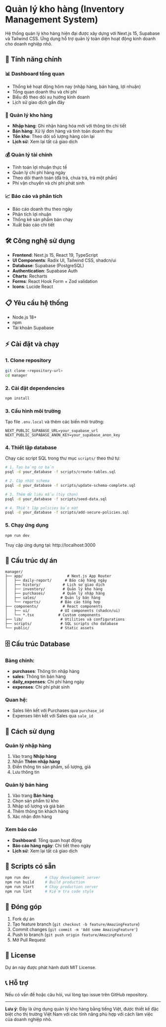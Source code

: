 # Quản lý kho hàng (Inventory Management System)

Hệ thống quản lý kho hàng hiện đại được xây dựng với Next.js 15, Supabase và Tailwind CSS. Ứng dụng hỗ trợ quản lý toàn diện hoạt động kinh doanh cho doanh nghiệp nhỏ.

## 🚀 Tính năng chính

### 📊 Dashboard tổng quan
- Thống kê hoạt động hôm nay (nhập hàng, bán hàng, lợi nhuận)
- Tổng quan doanh thu và chi phí
- Biểu đồ theo dõi xu hướng kinh doanh
- Lịch sử giao dịch gần đây

### 🛒 Quản lý kho hàng
- **Nhập hàng**: Ghi nhận hàng hóa mới với thông tin chi tiết
- **Bán hàng**: Xử lý đơn hàng và tính toán doanh thu
- **Tồn kho**: Theo dõi số lượng hàng còn lại
- **Lịch sử**: Xem lại tất cả giao dịch

### 💰 Quản lý tài chính
- Tính toán lợi nhuận thực tế
- Quản lý chi phí hàng ngày
- Theo dõi thanh toán (đã trả, chưa trả, trả một phần)
- Phí vận chuyển và chi phí phát sinh

### 📈 Báo cáo và phân tích
- Báo cáo doanh thu theo ngày
- Phân tích lợi nhuận
- Thống kê sản phẩm bán chạy
- Xuất báo cáo chi tiết

## 🛠️ Công nghệ sử dụng

- **Frontend**: Next.js 15, React 19, TypeScript
- **UI Components**: Radix UI, Tailwind CSS, shadcn/ui
- **Database**: Supabase (PostgreSQL)
- **Authentication**: Supabase Auth
- **Charts**: Recharts
- **Forms**: React Hook Form + Zod validation
- **Icons**: Lucide React

## 📋 Yêu cầu hệ thống

- Node.js 18+ 
- npm
- Tài khoản Supabase

## ⚡ Cài đặt và chạy

### 1. Clone repository
```bash
git clone <repository-url>
cd manager
```

### 2. Cài đặt dependencies
```bash
npm install
```

### 3. Cấu hình môi trường
Tạo file `.env.local` và thêm các biến môi trường:
```env
NEXT_PUBLIC_SUPABASE_URL=your_supabase_url
NEXT_PUBLIC_SUPABASE_ANON_KEY=your_supabase_anon_key
```

### 4. Thiết lập database
Chạy các script SQL trong thư mục `scripts/` theo thứ tự:
```bash
# 1. Tạo bảng cơ bản
psql -d your_database -f scripts/create-tables.sql

# 2. Cập nhật schema
psql -d your_database -f scripts/update-schema-complete.sql

# 3. Thêm dữ liệu mẫu (tùy chọn)
psql -d your_database -f scripts/seed-data.sql

# 4. Thiết lập policies bảo mật
psql -d your_database -f scripts/add-secure-policies.sql
```

### 5. Chạy ứng dụng
```bash
npm run dev
```

Truy cập ứng dụng tại: http://localhost:3000

## 📁 Cấu trúc dự án

```
manager/
├── app/                    # Next.js App Router
│   ├── daily-report/      # Báo cáo hàng ngày
│   ├── history/          # Lịch sử giao dịch
│   ├── inventory/        # Quản lý kho hàng
│   ├── purchases/        # Quản lý nhập hàng
│   ├── sales/           # Quản lý bán hàng
│   └── reports/         # Báo cáo tổng hợp
├── components/           # React components
│   ├── ui/              # UI components (shadcn/ui)
│   └── *.tsx           # Custom components
├── lib/                 # Utilities và configurations
├── scripts/             # SQL scripts cho database
└── public/              # Static assets
```

## 🗄️ Cấu trúc Database

### Bảng chính:
- **purchases**: Thông tin nhập hàng
- **sales**: Thông tin bán hàng  
- **daily_expenses**: Chi phí hàng ngày
- **expenses**: Chi phí phát sinh

### Quan hệ:
- Sales liên kết với Purchases qua `purchase_id`
- Expenses liên kết với Sales qua `sale_id`

## 🎯 Cách sử dụng

### Quản lý nhập hàng
1. Vào trang **Nhập hàng** 
2. Nhấn **Thêm nhập hàng**
3. Điền thông tin sản phẩm, số lượng, giá
4. Lưu thông tin

### Quản lý bán hàng
1. Vào trang **Bán hàng**
2. Chọn sản phẩm từ kho
3. Nhập số lượng và giá bán
4. Thêm thông tin khách hàng
5. Xác nhận đơn hàng

### Xem báo cáo
- **Dashboard**: Tổng quan hoạt động
- **Báo cáo hàng ngày**: Chi tiết theo ngày
- **Lịch sử**: Xem lại tất cả giao dịch

## 🔧 Scripts có sẵn

```bash
npm run dev       # Chạy development server
npm run build     # Build production
npm run start     # Chạy production server
npm run lint      # Kiểm tra code style
```

## 🤝 Đóng góp

1. Fork dự án
2. Tạo feature branch (`git checkout -b feature/AmazingFeature`)
3. Commit changes (`git commit -m 'Add some AmazingFeature'`)
4. Push to branch (`git push origin feature/AmazingFeature`)
5. Mở Pull Request

## 📄 License

Dự án này được phát hành dưới MIT License.

## 📞 Hỗ trợ

Nếu có vấn đề hoặc câu hỏi, vui lòng tạo issue trên GitHub repository.

---

**Lưu ý**: Đây là ứng dụng quản lý kho hàng bằng tiếng Việt, được thiết kế đặc biệt cho thị trường Việt Nam với các tính năng phù hợp với cách làm việc của doanh nghiệp nhỏ.
